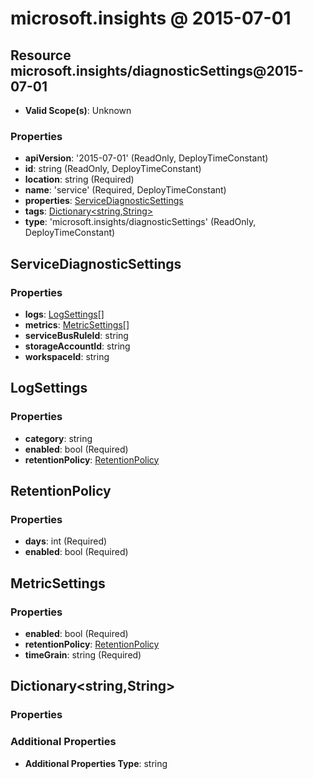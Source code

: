# microsoft.insights @ 2015-07-01

## Resource microsoft.insights/diagnosticSettings@2015-07-01
* **Valid Scope(s)**: Unknown
### Properties
* **apiVersion**: '2015-07-01' (ReadOnly, DeployTimeConstant)
* **id**: string (ReadOnly, DeployTimeConstant)
* **location**: string (Required)
* **name**: 'service' (Required, DeployTimeConstant)
* **properties**: [ServiceDiagnosticSettings](#servicediagnosticsettings)
* **tags**: [Dictionary<string,String>](#dictionarystringstring)
* **type**: 'microsoft.insights/diagnosticSettings' (ReadOnly, DeployTimeConstant)

## ServiceDiagnosticSettings
### Properties
* **logs**: [LogSettings](#logsettings)[]
* **metrics**: [MetricSettings](#metricsettings)[]
* **serviceBusRuleId**: string
* **storageAccountId**: string
* **workspaceId**: string

## LogSettings
### Properties
* **category**: string
* **enabled**: bool (Required)
* **retentionPolicy**: [RetentionPolicy](#retentionpolicy)

## RetentionPolicy
### Properties
* **days**: int (Required)
* **enabled**: bool (Required)

## MetricSettings
### Properties
* **enabled**: bool (Required)
* **retentionPolicy**: [RetentionPolicy](#retentionpolicy)
* **timeGrain**: string (Required)

## Dictionary<string,String>
### Properties
### Additional Properties
* **Additional Properties Type**: string

